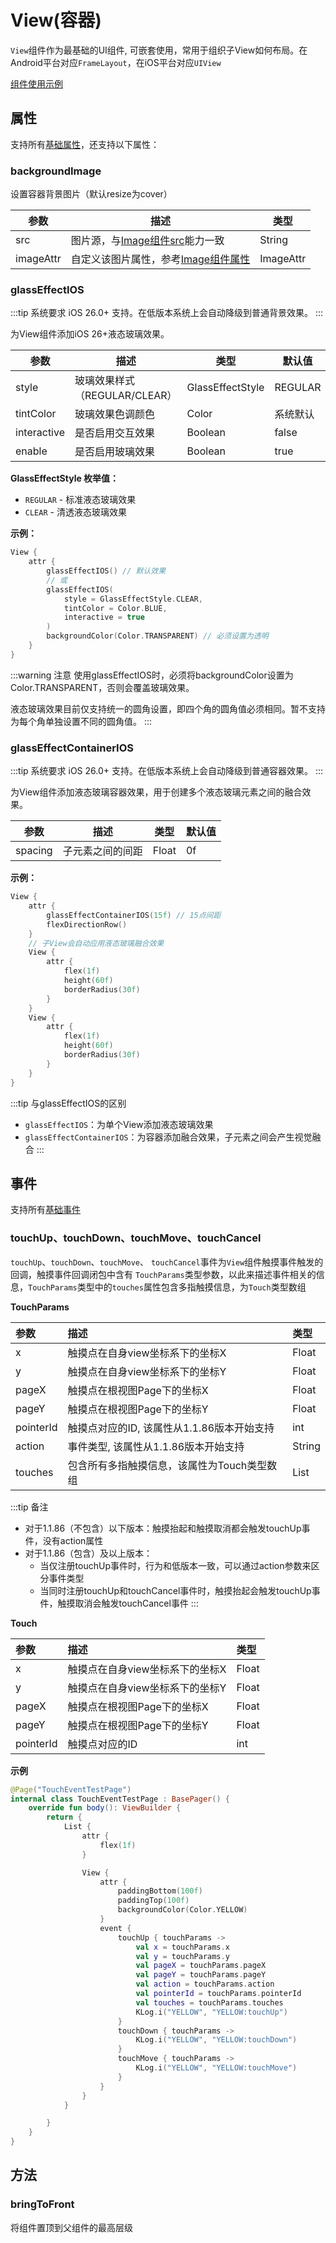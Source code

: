 # View(容器)

``View``组件作为最基础的UI组件, 可嵌套使用，常用于组织子View如何布局。在Android平台对应``FrameLayout``，在iOS平台对应``UIView``

[组件使用示例](https://github.com/Tencent-TDS/KuiklyUI/blob/main/demo/src/commonMain/kotlin/com/tencent/kuikly/demo/pages/demo/kit_demo/DeclarativeDemo/ViewExamplePage.kt)

## 属性

支持所有[基础属性](basic-attr-event.md#基础属性)，还支持以下属性：

### backgroundImage

设置容器背景图片（默认resize为cover）

| 参数 | 描述 | 类型 |
| -- | -- | -- |
| src | 图片源，与[Image组件src](./image.md#src)能力一致 | String |
| imageAttr | 自定义该图片属性，参考[Image组件属性](./image.md#属性) | ImageAttr |

### glassEffectIOS

:::tip 系统要求
iOS 26.0+ 支持。在低版本系统上会自动降级到普通背景效果。
:::

为View组件添加iOS 26+液态玻璃效果。

| 参数 | 描述 | 类型 | 默认值 |
| -- | -- | -- | -- |
| style | 玻璃效果样式（REGULAR/CLEAR） | GlassEffectStyle | REGULAR |
| tintColor | 玻璃效果色调颜色 | Color | 系统默认 |
| interactive | 是否启用交互效果 | Boolean | false |
| enable | 是否启用玻璃效果 | Boolean | true |

**GlassEffectStyle 枚举值：**
- `REGULAR` - 标准液态玻璃效果
- `CLEAR` - 清透液态玻璃效果

**示例：**
```kotlin
View {
    attr {
        glassEffectIOS() // 默认效果
        // 或
        glassEffectIOS(
            style = GlassEffectStyle.CLEAR,
            tintColor = Color.BLUE,
            interactive = true
        )
        backgroundColor(Color.TRANSPARENT) // 必须设置为透明
    }
}
```

:::warning 注意
使用glassEffectIOS时，必须将backgroundColor设置为Color.TRANSPARENT，否则会覆盖玻璃效果。

液态玻璃效果目前仅支持统一的圆角设置，即四个角的圆角值必须相同。暂不支持为每个角单独设置不同的圆角值。
:::

### glassEffectContainerIOS

:::tip 系统要求
iOS 26.0+ 支持。在低版本系统上会自动降级到普通容器效果。
:::

为View组件添加液态玻璃容器效果，用于创建多个液态玻璃元素之间的融合效果。

| 参数 | 描述 | 类型 | 默认值 |
| -- | -- | -- | -- |
| spacing | 子元素之间的间距 | Float | 0f |

**示例：**
```kotlin
View {
    attr {
        glassEffectContainerIOS(15f) // 15点间距
        flexDirectionRow()
    }
    // 子View会自动应用液态玻璃融合效果
    View {
        attr {
            flex(1f)
            height(60f)
            borderRadius(30f)
        }
    }
    View {
        attr {
            flex(1f)
            height(60f)
            borderRadius(30f)
        }
    }
}
```

:::tip 与glassEffectIOS的区别
- `glassEffectIOS`：为单个View添加液态玻璃效果
- `glassEffectContainerIOS`：为容器添加融合效果，子元素之间会产生视觉融合
:::

## 事件

支持所有[基础事件](basic-attr-event.md#基础事件)

### touchUp、touchDown、touchMove、touchCancel

``touchUp``、``touchDown``、``touchMove``、 ``touchCancel``事件为``View``组件触摸事件触发的回调，触摸事件回调闭包中含有
``TouchParams``类型参数，以此来描述事件相关的信息，``TouchParams``类型中的``touches``属性包含多指触摸信息，为``Touch``类型数组 

<div class="table-01">

**TouchParams**

| 参数  | 描述     | 类型 |
|:----|:-------|:--|
| x | 触摸点在自身view坐标系下的坐标X  | Float |
| y | 触摸点在自身view坐标系下的坐标Y  | Float |
| pageX | 触摸点在根视图Page下的坐标X  | Float |
| pageY | 触摸点在根视图Page下的坐标Y  | Float |
| pointerId | 触摸点对应的ID, 该属性从1.1.86版本开始支持  | int |
| action | 事件类型, 该属性从1.1.86版本开始支持| String |
| touches | 包含所有多指触摸信息，该属性为Touch类型数组  | List |

:::tip 备注
* 对于1.1.86（不包含）以下版本：触摸抬起和触摸取消都会触发touchUp事件，没有action属性
* 对于1.1.86（包含）及以上版本：
  * 当仅注册touchUp事件时，行为和低版本一致，可以通过action参数来区分事件类型
  * 当同时注册touchUp和touchCancel事件时，触摸抬起会触发touchUp事件，触摸取消会触发touchCancel事件
:::

</div>

<div class="table-02">

**Touch**

| 参数  | 描述     | 类型 |
|:----|:-------|:--|
| x | 触摸点在自身view坐标系下的坐标X  | Float |
| y | 触摸点在自身view坐标系下的坐标Y  | Float |
| pageX | 触摸点在根视图Page下的坐标X  | Float |
| pageY | 触摸点在根视图Page下的坐标Y  | Float |
| pointerId | 触摸点对应的ID  | int |

</div>

**示例**

```kotlin
@Page("TouchEventTestPage")
internal class TouchEventTestPage : BasePager() {
    override fun body(): ViewBuilder {
        return {
            List {
                attr {
                    flex(1f)
                }

                View {
                    attr {
                        paddingBottom(100f)
                        paddingTop(100f)
                        backgroundColor(Color.YELLOW)
                    }
                    event {
                        touchUp { touchParams ->
                            val x = touchParams.x
                            val y = touchParams.y
                            val pageX = touchParams.pageX
                            val pageY = touchParams.pageY
                            val action = touchParams.action
                            val pointerId = touchParams.pointerId
                            val touches = touchParams.touches
                            KLog.i("YELLOW", "YELLOW:touchUp")
                        }
                        touchDown { touchParams ->
                            KLog.i("YELLOW", "YELLOW:touchDown")
                        }
                        touchMove { touchParams ->
                            KLog.i("YELLOW", "YELLOW:touchMove")
                        }
                    }
                }
            }

        }
    }
}
```

## 方法

### bringToFront<Badge text="鸿蒙实现中" type="warn"/><Badge text="微信小程序实现中" type="warn"/><Badge text="H5实现中" type="warn"/>

将组件置顶到父组件的最高层级

